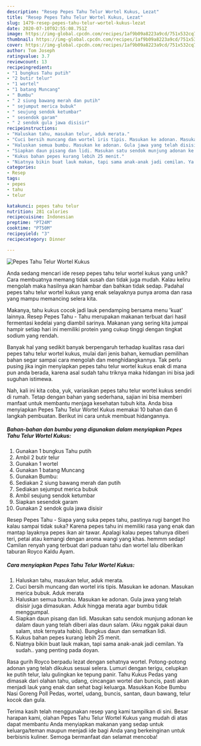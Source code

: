 ```yaml
---
description: "Resep Pepes Tahu Telur Wortel Kukus, Lezat"
title: "Resep Pepes Tahu Telur Wortel Kukus, Lezat"
slug: 1479-resep-pepes-tahu-telur-wortel-kukus-lezat
date: 2020-07-10T02:55:08.751Z
image: https://img-global.cpcdn.com/recipes/1af9b09a8223a9cd/751x532cq70/pepes-tahu-telur-wortel-kukus-foto-resep-utama.jpg
thumbnail: https://img-global.cpcdn.com/recipes/1af9b09a8223a9cd/751x532cq70/pepes-tahu-telur-wortel-kukus-foto-resep-utama.jpg
cover: https://img-global.cpcdn.com/recipes/1af9b09a8223a9cd/751x532cq70/pepes-tahu-telur-wortel-kukus-foto-resep-utama.jpg
author: Tom Joseph
ratingvalue: 3.7
reviewcount: 13
recipeingredient:
- "1 bungkus Tahu putih"
- "2 butir telur"
- "1 wortel"
- "1 batang Muncang"
- " Bumbu"
- " 2 siung bawang merah dan putih"
- " sejumput merica bubuk"
- " seujung sendok ketumbar"
- " sesendok garam"
- " 2 sendok gula jawa disisir"
recipeinstructions:
- "Haluskan tahu, masukan telur, aduk merata."
- "Cuci bersih muncang dan wortel iris tipis. Masukan ke adonan. Masukan merica bubuk. Aduk merata"
- "Haluskan semua bumbu. Masukan ke adonan. Gula jawa yang telah disisir juga dimasukan. Aduk hingga merata agar bumbu tidak menggumpal."
- "Siapkan daun pisang dan lidi. Masukan satu sendok munjung adonan ke dalam daun yang telah diberi alas daun salam. (Aku nggak pakai daun salam, stok ternyata habis). Bungkus daun dan sematkan lidi."
- "Kukus bahan pepes kurang lebih 25 menit."
- "Niatnya bikin buat lauk makan, tapi sama anak-anak jadi cemilan. Ya sudah.. yang penting pada doyan."
categories:
- Resep
tags:
- pepes
- tahu
- telur

katakunci: pepes tahu telur 
nutrition: 281 calories
recipecuisine: Indonesian
preptime: "PT24M"
cooktime: "PT50M"
recipeyield: "3"
recipecategory: Dinner

---
```



![Pepes Tahu Telur Wortel Kukus](https://img-global.cpcdn.com/recipes/1af9b09a8223a9cd/751x532cq70/pepes-tahu-telur-wortel-kukus-foto-resep-utama.jpg)

Anda sedang mencari ide resep pepes tahu telur wortel kukus yang unik? Cara membuatnya memang tidak susah dan tidak juga mudah. Kalau keliru mengolah maka hasilnya akan hambar dan bahkan tidak sedap. Padahal pepes tahu telur wortel kukus yang enak selayaknya punya aroma dan rasa yang mampu memancing selera kita.

Makanya, tahu kukus cocok jadi lauk pendamping bersama menu &#39;kuat&#39; lainnya. Resep Pepes Tahu - Tahu merupakan makanan terbuat dari hasil fermentasi kedelai yang diambil sarinya. Makanan yang sering kita jumpai hampir setiap hari ini memiliki protein yang cukup tinggi dengan tingkat sodium yang rendah.

Banyak hal yang sedikit banyak berpengaruh terhadap kualitas rasa dari pepes tahu telur wortel kukus, mulai dari jenis bahan, kemudian pemilihan bahan segar sampai cara mengolah dan menghidangkannya. Tak perlu pusing jika ingin menyiapkan pepes tahu telur wortel kukus enak di mana pun anda berada, karena asal sudah tahu triknya maka hidangan ini bisa jadi suguhan istimewa.


Nah, kali ini kita coba, yuk, variasikan pepes tahu telur wortel kukus sendiri di rumah. Tetap dengan bahan yang sederhana, sajian ini bisa memberi manfaat untuk membantu menjaga kesehatan tubuh kita. Anda bisa menyiapkan Pepes Tahu Telur Wortel Kukus memakai 10 bahan dan 6 langkah pembuatan. Berikut ini cara untuk membuat hidangannya.

<!--inarticleads1-->

##### Bahan-bahan dan bumbu yang digunakan dalam menyiapkan Pepes Tahu Telur Wortel Kukus:

1. Gunakan 1 bungkus Tahu putih
1. Ambil 2 butir telur
1. Gunakan 1 wortel
1. Gunakan 1 batang Muncang
1. Gunakan  Bumbu:
1. Sediakan  2 siung bawang merah dan putih
1. Sediakan  sejumput merica bubuk
1. Ambil  seujung sendok ketumbar
1. Siapkan  sesendok garam
1. Gunakan  2 sendok gula jawa disisir


Resep Pepes Tahu - Siapa yang suka pepes tahu, pastinya rugi banget lho kalau sampai tidak suka? Karena pepes tahu ini memiliki rasa yang enak dan mantap layaknya pepes ikan air tawar. Apalagi kalau pepes tahunya diberi teri, petai atau kemangi dengan aroma wangi yang khas. hemmm sedap! Camilan renyah yang terbuat dari paduan tahu dan wortel lalu diberikan taburan Royco Kaldu Ayam. 

<!--inarticleads2-->

##### Cara menyiapkan Pepes Tahu Telur Wortel Kukus:

1. Haluskan tahu, masukan telur, aduk merata.
1. Cuci bersih muncang dan wortel iris tipis. Masukan ke adonan. Masukan merica bubuk. Aduk merata
1. Haluskan semua bumbu. Masukan ke adonan. Gula jawa yang telah disisir juga dimasukan. Aduk hingga merata agar bumbu tidak menggumpal.
1. Siapkan daun pisang dan lidi. Masukan satu sendok munjung adonan ke dalam daun yang telah diberi alas daun salam. (Aku nggak pakai daun salam, stok ternyata habis). Bungkus daun dan sematkan lidi.
1. Kukus bahan pepes kurang lebih 25 menit.
1. Niatnya bikin buat lauk makan, tapi sama anak-anak jadi cemilan. Ya sudah.. yang penting pada doyan.


Rasa gurih Royco berpadu lezat dengan sehatnya wortel. Potong-potong adonan yang telah dikukus sesuai selera. Lumuri dengan terigu, celupkan ke putih telur, lalu gulingkan ke tepung panir. Tahu Kukus Pedas yang dimasak dari olahan tahu, udang, cincangan wortel dan buncis, pasti akan menjadi lauk yang enak dan sehat bagi keluarga. Masukkan Kobe Bumbu Nasi Goreng Poll Pedas, wortel, udang, buncis, santan, daun bawang, telur kocok dan gula. 

Terima kasih telah menggunakan resep yang kami tampilkan di sini. Besar harapan kami, olahan Pepes Tahu Telur Wortel Kukus yang mudah di atas dapat membantu Anda menyiapkan makanan yang sedap untuk keluarga/teman maupun menjadi ide bagi Anda yang berkeinginan untuk berbisnis kuliner. Semoga bermanfaat dan selamat mencoba!
